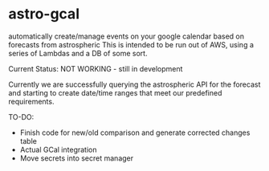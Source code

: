 # astro-gcal
automatically create/manage events on your google calendar based on forecasts from astrospheric
This is intended to be run out of AWS, using a series of Lambdas and a DB of some sort.


Current Status: NOT WORKING - still in development

Currently we are successfully querying the astrospheric API for the forecast and starting to create date/time ranges that meet our predefined requirements.

TO-DO:
* Finish code for new/old comparison and generate corrected changes table
* Actual GCal integration
* Move secrets into secret manager
